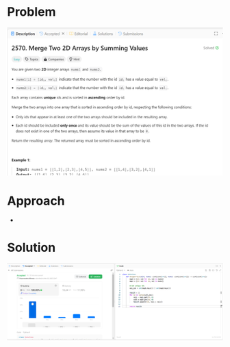 # Problem
![Problem Description](https://github.com/praiseorji4/leetcode-daily/blob/main/solutions/2025-03/day02/images/problem.png?raw=true)

# Approach
-

# Solution
![Submission Results](https://github.com/praiseorji4/leetcode-daily/blob/main/solutions/2025-03/day02/images/submission.png?raw=true)